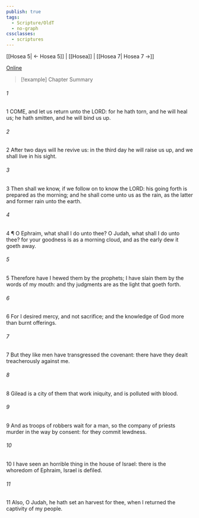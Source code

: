 ```yaml
---
publish: true
tags:
  - Scripture/OldT
  - no-graph
cssclasses:
  - scriptures
---
```

[[Hosea 5| ← Hosea 5]] | [[Hosea]] | [[Hosea 7| Hosea 7 →]]

[Online](https://churchofjesuschrist.org/study/scriptures/ot/hosea/6?lang=eng)

>[!example] Chapter Summary
>
###### 1
1 COME, and let us return unto the LORD: for he hath torn, and he will heal us; he hath smitten, and he will bind us up.
###### 2
2 After two days will he revive us: in the third day he will raise us up, and we shall live in his sight.
###### 3
3 Then shall we know, if we follow on to know the LORD: his going forth is prepared as the morning; and he shall come unto us as the rain, as the latter and former rain unto the earth.
###### 4
4 ¶ O Ephraim, what shall I do unto thee?  O Judah, what shall I do unto thee?  for your goodness is as a morning cloud, and as the early dew it goeth away.
###### 5
5 Therefore have I hewed them by the prophets; I have slain them by the words of my mouth: and thy judgments are as the light that goeth forth.
###### 6
6 For I desired mercy, and not sacrifice; and the knowledge of God more than burnt offerings.
###### 7
7 But they like men have transgressed the covenant: there have they dealt treacherously against me.
###### 8
8 Gilead is a city of them that work iniquity, and is polluted with blood.
###### 9
9 And as troops of robbers wait for a man, so the company of priests murder in the way by consent: for they commit lewdness.
###### 10
10 I have seen an horrible thing in the house of Israel: there is the whoredom of Ephraim, Israel is defiled.
###### 11
11 Also, O Judah, he hath set an harvest for thee, when I returned the captivity of my people.



